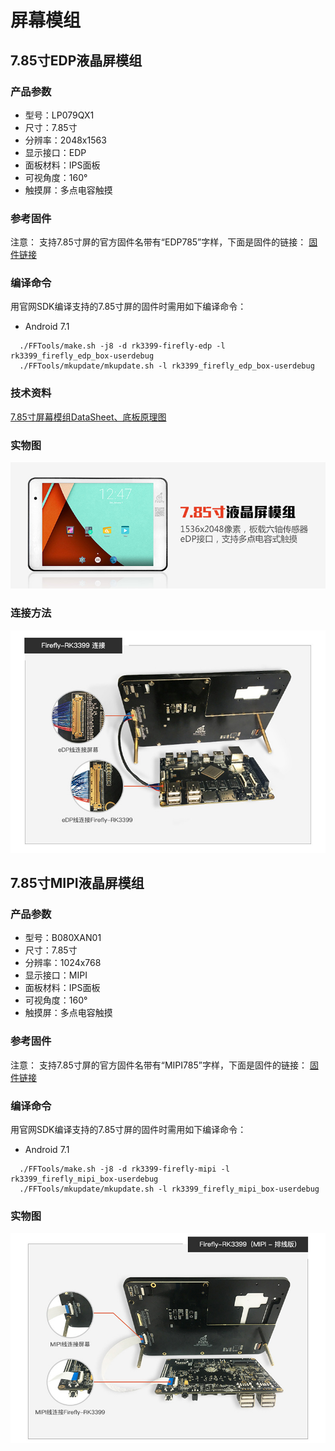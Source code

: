 # 屏幕模组

## 7.85寸EDP液晶屏模组

###  产品参数
* 型号：LP079QX1
* 尺寸：7.85寸
* 分辨率：2048x1563
* 显示接口：EDP
* 面板材料：IPS面板
* 可视角度：160°
* 触摸屏：多点电容触摸
### 参考固件

注意：
支持7.85寸屏的官方固件名带有“EDP785”字样，下面是固件的链接：
[固件链接](https://pan.baidu.com/s/1bA70M6#list/path=%2F)
### 编译命令

用官网SDK编译支持的7.85寸屏的固件时需用如下编译命令：

* Android 7.1
```
  ./FFTools/make.sh -j8 -d rk3399-firefly-edp -l rk3399_firefly_edp_box-userdebug
  ./FFTools/mkupdate/mkupdate.sh -l rk3399_firefly_edp_box-userdebug
```
### 技术资料
[7.85寸屏幕模组DataSheet、底板原理图](https://pan.baidu.com/s/1mhXH4fu#list/path=%2F)
### 实物图
![](img/module_display1.jpg)
### 连接方法
![](img/module_display2.jpg)

## 7.85寸MIPI液晶屏模组
### 产品参数

* 型号：B080XAN01
* 尺寸：7.85寸
* 分辨率：1024x768
* 显示接口：MIPI
* 面板材料：IPS面板
* 可视角度：160°
* 触摸屏：多点电容触摸
### 参考固件
注意：
支持7.85寸屏的官方固件名带有“MIPI785”字样，下面是固件的链接：
[固件链接](https://pan.baidu.com/s/1slNUe8P#list/path=%2F)
### 编译命令

用官网SDK编译支持的7.85寸屏的固件时需用如下编译命令：

*    Android 7.1

```
  ./FFTools/make.sh -j8 -d rk3399-firefly-mipi -l rk3399_firefly_mipi_box-userdebug
  ./FFTools/mkupdate/mkupdate.sh -l rk3399_firefly_mipi_box-userdebug
```
### 实物图
![](img/module_display3.jpg)